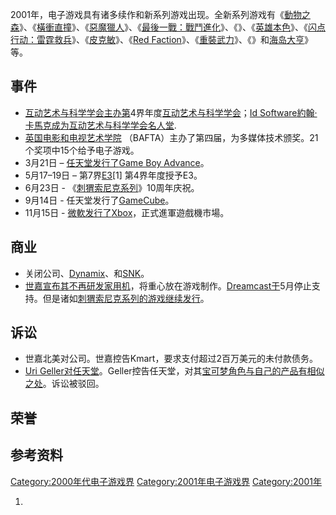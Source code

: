 2001年，电子游戏具有诸多续作和新系列游戏出现。全新系列游戏有《[動物之森](../Page/動物之森_\(遊戲\).md "wikilink")》、《[橫衝直撞](../Page/橫衝直撞.md "wikilink")》、《[惡魔獵人](https://zh.wikipedia.org/wiki/惡魔獵人 "wikilink")》、《[最後一戰：戰鬥進化](../Page/最後一戰：戰鬥進化.md "wikilink")》、《》、《[英雄本色](../Page/英雄本色_\(遊戲\).md "wikilink")》、《[闪点行动：雷霆救兵](../Page/闪点行动：雷霆救兵.md "wikilink")》、《[皮克敏](../Page/皮克敏.md "wikilink")》、《[Red
Faction](https://zh.wikipedia.org/wiki/Red_Faction "wikilink")》、《[重裝武力](../Page/重裝武力.md "wikilink")》、《》和[海岛大亨](https://zh.wikipedia.org/wiki/海岛大亨_\(游戏\) "wikilink")》等。

## 事件

  - [互动艺术与科学学会主办第](https://zh.wikipedia.org/wiki/互动艺术与科学学会 "wikilink")4界年度[互动艺术与科学学会](https://zh.wikipedia.org/wiki/互动艺术与科学学会 "wikilink")；[Id
    Software](../Page/Id_Software.md "wikilink")[約翰·卡馬克成为](../Page/約翰·卡馬克.md "wikilink")[互动艺术与科学学会名人堂](https://zh.wikipedia.org/wiki/互动艺术与科学学会 "wikilink").
  - [英国电影和电视艺术学院](../Page/英国电影和电视艺术学院.md "wikilink")
    （BAFTA）主办了第四届，为多媒体技术颁奖。21个奖项中15个给予电子游戏。
  - 3月21日 – [任天堂发行了](../Page/任天堂.md "wikilink")[Game Boy
    Advance](../Page/Game_Boy_Advance.md "wikilink")。
  - 5月17–19日 – 第7界[E3](https://zh.wikipedia.org/wiki/E3 "wikilink")\[1\]
    第4界年度授予E3。
  - 6月23日 - 《[刺猬索尼克系列](../Page/刺猬索尼克系列.md "wikilink")》10周年庆祝。
  - 9月14日 -
    任天堂发行了[GameCube](https://zh.wikipedia.org/wiki/GameCube "wikilink")。
  - 11月15日 -
    [微軟发行了](https://zh.wikipedia.org/wiki/微軟 "wikilink")[Xbox](../Page/Xbox_\(遊戲機\).md "wikilink")，正式進軍遊戲機市場。

## 商业

  - 关闭公司、[Dynamix](../Page/Dynamix.md "wikilink")、和[SNK](../Page/SNK.md "wikilink")。
  - [世嘉宣布其不再研发家用机](../Page/世嘉.md "wikilink")，将重心放在游戏制作。[Dreamcast于](../Page/Dreamcast.md "wikilink")5月停止支持。但是诸如[刺猬索尼克系列的游戏继续发行](../Page/刺猬索尼克系列.md "wikilink")。

## 诉讼

  - 世嘉北美对公司。世嘉控告Kmart，要求支付超过2百万美元的未付款债务。
  - [Uri
    Geller对任天堂](../Page/尤里·蓋勒.md "wikilink")。Geller控告任天堂，对其[宝可梦角色与自己的产品有相似之处](https://zh.wikipedia.org/wiki/宝可梦 "wikilink")。诉讼被驳回。

## 荣誉

## 参考资料

[Category:2000年代电子游戏界](https://zh.wikipedia.org/wiki/Category:2000年代电子游戏界 "wikilink")
[Category:2001年电子游戏界](https://zh.wikipedia.org/wiki/Category:2001年电子游戏界 "wikilink")
[Category:2001年](https://zh.wikipedia.org/wiki/Category:2001年 "wikilink")

1.